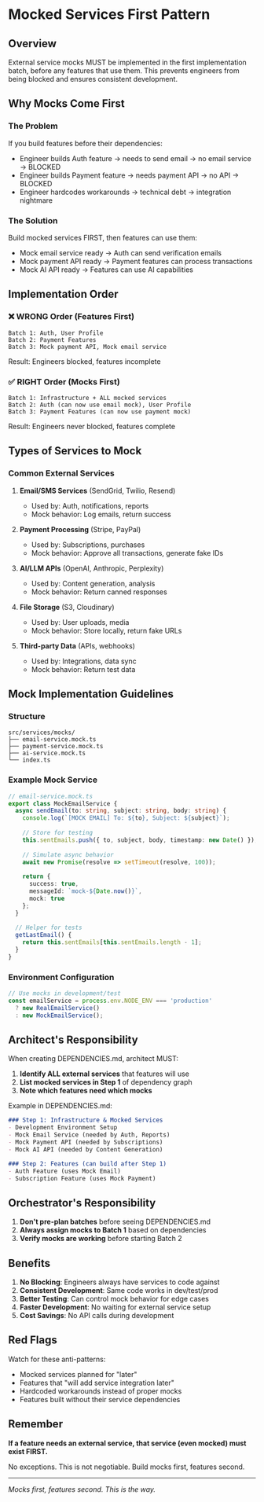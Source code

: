 # Mocked Services First Pattern

## Overview
External service mocks MUST be implemented in the first implementation batch, before any features that use them. This prevents engineers from being blocked and ensures consistent development.

## Why Mocks Come First

### The Problem
If you build features before their dependencies:
- Engineer builds Auth feature → needs to send email → no email service → BLOCKED
- Engineer builds Payment feature → needs payment API → no API → BLOCKED  
- Engineer hardcodes workarounds → technical debt → integration nightmare

### The Solution
Build mocked services FIRST, then features can use them:
- Mock email service ready → Auth can send verification emails
- Mock payment API ready → Payment features can process transactions
- Mock AI API ready → Features can use AI capabilities

## Implementation Order

### ❌ WRONG Order (Features First)
```
Batch 1: Auth, User Profile
Batch 2: Payment Features
Batch 3: Mock payment API, Mock email service
```
Result: Engineers blocked, features incomplete

### ✅ RIGHT Order (Mocks First)  
```
Batch 1: Infrastructure + ALL mocked services
Batch 2: Auth (can now use email mock), User Profile  
Batch 3: Payment Features (can now use payment mock)
```
Result: Engineers never blocked, features complete

## Types of Services to Mock

### Common External Services
1. **Email/SMS Services** (SendGrid, Twilio, Resend)
   - Used by: Auth, notifications, reports
   - Mock behavior: Log emails, return success

2. **Payment Processing** (Stripe, PayPal)
   - Used by: Subscriptions, purchases
   - Mock behavior: Approve all transactions, generate fake IDs

3. **AI/LLM APIs** (OpenAI, Anthropic, Perplexity)
   - Used by: Content generation, analysis
   - Mock behavior: Return canned responses

4. **File Storage** (S3, Cloudinary)
   - Used by: User uploads, media
   - Mock behavior: Store locally, return fake URLs

5. **Third-party Data** (APIs, webhooks)
   - Used by: Integrations, data sync
   - Mock behavior: Return test data

## Mock Implementation Guidelines

### Structure
```
src/services/mocks/
├── email-service.mock.ts
├── payment-service.mock.ts
├── ai-service.mock.ts
└── index.ts
```

### Example Mock Service
```typescript
// email-service.mock.ts
export class MockEmailService {
  async sendEmail(to: string, subject: string, body: string) {
    console.log(`[MOCK EMAIL] To: ${to}, Subject: ${subject}`);
    
    // Store for testing
    this.sentEmails.push({ to, subject, body, timestamp: new Date() });
    
    // Simulate async behavior
    await new Promise(resolve => setTimeout(resolve, 100));
    
    return {
      success: true,
      messageId: `mock-${Date.now()}`,
      mock: true
    };
  }
  
  // Helper for tests
  getLastEmail() {
    return this.sentEmails[this.sentEmails.length - 1];
  }
}
```

### Environment Configuration
```typescript
// Use mocks in development/test
const emailService = process.env.NODE_ENV === 'production'
  ? new RealEmailService()
  : new MockEmailService();
```

## Architect's Responsibility

When creating DEPENDENCIES.md, architect MUST:

1. **Identify ALL external services** that features will use
2. **List mocked services in Step 1** of dependency graph
3. **Note which features need which mocks**

Example in DEPENDENCIES.md:
```markdown
### Step 1: Infrastructure & Mocked Services
- Development Environment Setup
- Mock Email Service (needed by Auth, Reports)
- Mock Payment API (needed by Subscriptions)
- Mock AI API (needed by Content Generation)

### Step 2: Features (can build after Step 1)
- Auth Feature (uses Mock Email)
- Subscription Feature (uses Mock Payment)
```

## Orchestrator's Responsibility

1. **Don't pre-plan batches** before seeing DEPENDENCIES.md
2. **Always assign mocks to Batch 1** based on dependencies
3. **Verify mocks are working** before starting Batch 2

## Benefits

1. **No Blocking**: Engineers always have services to code against
2. **Consistent Development**: Same code works in dev/test/prod
3. **Better Testing**: Can control mock behavior for edge cases
4. **Faster Development**: No waiting for external service setup
5. **Cost Savings**: No API calls during development

## Red Flags

Watch for these anti-patterns:
- Mocked services planned for "later"
- Features that "will add service integration later"  
- Hardcoded workarounds instead of proper mocks
- Features built without their service dependencies

## Remember

**If a feature needs an external service, that service (even mocked) must exist FIRST.**

No exceptions. This is not negotiable. Build mocks first, features second.

---
*Mocks first, features second. This is the way.*